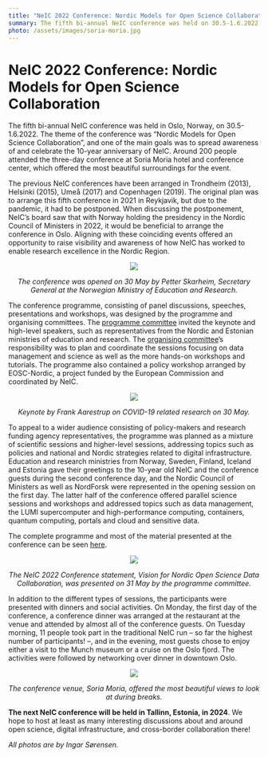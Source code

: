 ```yaml
---
title: "NeIC 2022 Conference: Nordic Models for Open Science Collaboration"
summary: The fifth bi-annual NeIC conference was held on 30.5-1.6.2022. The conference gathered around 200 participants under the same roof in Soria Moria Hotel & Conference Center, Oslo to discuss and learn about open science, e-infrastructure and working together. 
photo: /assets/images/soria-moria.jpg
---
```

 
NeIC 2022 Conference: Nordic Models for Open Science Collaboration
===========================
 
The fifth bi-annual NeIC conference was held in Oslo, Norway, on 30.5-1.6.2022. The theme of the conference was “Nordic Models for Open Science Collaboration”, and one of the main goals was to spread awareness of and celebrate the 10-year anniversary of NeIC. Around 200 people attended the three-day conference at Soria Moria hotel and conference center, which offered the most beautiful surroundings for the event.

The previous NeIC conferences have been arranged in Trondheim (2013), Helsinki (2015), Umeå (2017) and Copenhagen (2019). The original plan was to arrange this fifth conference in 2021 in Reykjavik, but due to the pandemic, it had to be postponed. When discussing the postponement, NeIC’s board saw that with Norway holding the presidency in the Nordic Council of Ministers in 2022, it would be beneficial to arrange the conference in Oslo. Aligning with these coinciding events offered an opportunity to raise visibility and awareness of how NeIC has worked to enable research excellence in the Nordic Region. 

<p align="center">
<img class="normal" src="{% include baseurl %}/assets/images/news/Foto Ingar Sørensen-4.jpg"> </p>
<p align="center"><i>The conference was opened on 30 May by Petter Skarheim, Secretary General at the Norwegian Ministry of Education and Research.</i></p>

The conference programme, consisting of panel discussions, speeches, presentations and workshops, was designed by the programme and organising committees. The [programme committee](https://indico.neic.no/event/204/page/73-programme-committee) invited the keynote and high-level speakers, such as representatives from the Nordic and Estonian ministries of education and research. The [organising committee](https://indico.neic.no/event/204/page/74-organising-committee)’s responsibility was to plan and coordinate the sessions focusing on data management and science as well as the more hands-on workshops and tutorials. The programme also contained a policy workshop arranged by EOSC-Nordic, a project funded by the European Commission and coordinated by NeIC. 

<p align="center">
<img class="normal" src="{% include baseurl %}/assets/images/news/Foto Ingar Sørensen-35.jpg"> </p>
<p align="center"><i>Keynote by Frank Aarestrup on COVID-19 related research on 30 May.</i></p>

To appeal to a wider audience consisting of policy-makers and research funding agency representatives, the programme was planned as a mixture of scientific sessions and higher-level sessions, addressing topics such as policies and national and Nordic strategies related to digital infrastructure. Education and research ministries from Norway, Sweden, Finland, Iceland and Estonia gave their greetings to the 10-year old NeIC and the conference guests during the second conference day, and the Nordic Council of Ministers as well as NordForsk were represented in the opening session on the first day. The latter half of the conference offered parallel science sessions and workshops and addressed topics such as data management, the LUMI supercomputer and high-performance computing, containers, quantum computing, portals and cloud and sensitive data. 

The complete programme and most of the material presented at the conference can be seen [here](https://indico.neic.no/event/204/timetable/#20220530.detailed). 

<p align="center">
<img class="normal" src="{% include baseurl %}/assets/images/news/Foto Ingar Sørensen-93.jpg"> </p>
<p align="center"><i>The NeIC 2022 Conference statement, Vision for Nordic Open Science Data Collaboration, was presented on 31 May by the programme committee.</i></p>

In addition to the different types of sessions, the participants were presented with dinners and social activities. On Monday, the first day of the conference, a conference dinner was arranged at the restaurant at the venue and attended by almost all of the conference guests. On Tuesday morning, 11 people took part in the traditional NeIC run – so far the highest number of participants! –, and in the evening, most guests chose to enjoy either a visit to the Munch museum or a cruise on the Oslo fjord. The activities were followed by networking over dinner in downtown Oslo. 

<p align="center">
<img class="normal" src="{% include baseurl %}/assets/images/news/Foto Ingar Sørensen-99.jpg"> </p>
<p align="center"><i>The conference venue, Soria Moria, offered the most beautiful views to look at during breaks.</i></p>

**The next NeIC conference will be held in Tallinn, Estonia, in 2024**. We hope to host at least as many interesting discussions about and around open science, digital infrastructure, and cross-border collaboration there! 

*All photos are by Ingar Sørensen.*
